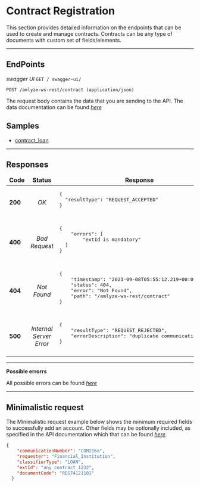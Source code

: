 # Contract Registration

This section provides detailed information on the endpoints that can be used to create and manage contracts. Contracts can be any type of documents with custom set of fields/elements.


----

## EndPoints

*swagger UI*  `GET / swagger-ui/`

`POST /amlyze-ws-rest/contract (application/json)`

The request body contains the data that you are sending to the API. The data documentation can be found [*here*](fields.md)

## Samples

* [contract_loan](samples/contract_loan.json)

---

## Responses

<table>
		<thead>
			<tr>
				<td style="text-align:center"><b>Code</b></td>
				<td style="text-align:center"><b>Status</b></td>
				<td style="text-align:center"><b>Response</b></td>
			</tr>
		</thead>
		<tbody>
			<tr>
				<td><b>200</b></td>
				<td style="text-align:center"><i>OK<i></td>
				<td>
					<pre>{
  "resultType": "REQUEST_ACCEPTED"
}
				</td>
			</tr>
			<tr>
				<td><b>400</b></td>
				<td style="text-align:center"><i>Bad Request<i></td>
				<td> <pre>
{
    "errors": [
        "extId is mandatory"
  ]
}
				</td>
			</tr>
            <tr>
				<td><b>404</b></td>
				<td style="text-align:center"><i>Not Found<i></td>
				<td> <pre>
{
    "timestamp": "2023-09-08T05:55:12.219+00:00",
    "status": 404,
    "error": "Not Found",
    "path": "/amlyze-ws-rest/contract"
}
				</td>
			</tr>
			<tr>
				<td><b>500</b></td>
				<td style="text-align:center"><i>Internal Server Error<i></td>
				<td> <pre>{
    "resultType": "REQUEST_REJECTED",
    "errorDescription": "duplicate communicationNumber"
}
				</td>
			</tr>
		</tbody>
</table>

----
**Possible errorrs**

All possible errors can be found [*here*](possible_errors.md)  


----

## Minimalistic request

The Minimalistic request example below shows the minimum required fields to successfully add an account. Other fields may be optionally included, as specified in the API documentation which that can be found [*here*](fields.md).

```json
{
    "communicationNumber": "COM216a",
    "requester": "Financial_Institution",
    "classifierType": "LOAN",
    "extId": "any_contract_1232",
    "documentCode": "REG74121101"
  }
```


